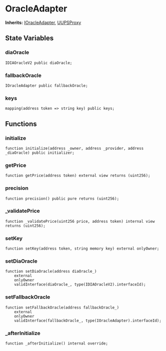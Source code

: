 # OracleAdapter


**Inherits:**
[IOracleAdapter](/src/interface/IOracleAdapter.sol/interface.IOracleAdapter.md), [UUPSProxy](/src/common/_UUPSProxy.sol/abstract.UUPSProxy.md)


## State Variables
### diaOracle

```solidity
IDIAOracleV2 public diaOracle;
```


### fallbackOracle

```solidity
IOracleAdapter public fallbackOracle;
```


### keys

```solidity
mapping(address token => string key) public keys;
```


## Functions
### initialize


```solidity
function initialize(address _owner, address _provider, address _diaOracle) public initializer;
```

### getPrice


```solidity
function getPrice(address token) external view returns (uint256);
```

### precision


```solidity
function precision() public pure returns (uint256);
```

### _validatePrice


```solidity
function _validatePrice(uint256 price, address token) internal view returns (uint256);
```

### setKey


```solidity
function setKey(address token, string memory key) external onlyOwner;
```

### setDiaOracle


```solidity
function setDiaOracle(address diaOracle_)
    external
    onlyOwner
    validInterface(diaOracle_, type(IDIAOracleV2).interfaceId);
```

### setFallbackOracle


```solidity
function setFallbackOracle(address fallbackOracle_)
    external
    onlyOwner
    validInterface(fallbackOracle_, type(IOracleAdapter).interfaceId);
```

### _afterInitialize


```solidity
function _afterInitialize() internal override;
```

